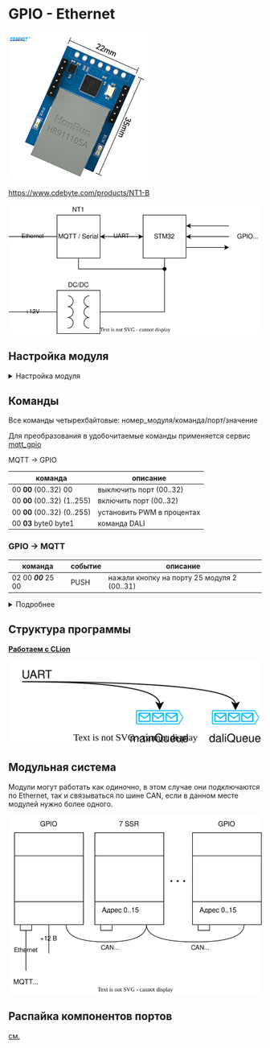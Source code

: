 # GPIO - Ethernet

![](img_1.png)

https://www.cdebyte.com/products/NT1-B

![](gpio1.svg)

## Настройка модуля
<details><summary>Настройка модуля</summary>
  
Первоначально модуль сидит на статическом адресе 192.168.3.3
настраиваем сеть компа и заходим

![](nt1b_mqtt_settings.png)

Настоятельно рекомендую настроить именно автоматическое получение адреса по DHCP.

Устанавливаем там где 0, нужный нам порядковый номер модуля и нажимаем submit,
пароль для сохранения 123456 после чего перезагружаем по питанию.

В сети его потом можно будет найти по доменному имени MAC адресу:
![](mac-domain.png)

</details>


## Команды

Все команды четырехбайтовые: номер_модуля/команда/порт/значение

Для преобразования в удобочитаемые команды применяется сервис [mqtt_gpio](mqtt_gpio_service/readme.md)

MQTT -> GPIO

| команда                      | описание                   |
|------------------------------|----------------------------|
| 00 **00** (00..32) 00        | выключить порт (00..32)    |
| 00 **00** (00..32) (1..255)  | включить порт (00..32)     |
| 00 **00** (00..32) (0..255)  | установить PWM в процентах |
| 00 **03** byte0 byte1        | команда DALI               |


### GPIO -> MQTT


| команда              | событие | описание                                    |
|----------------------|---------|---------------------------------------------|
| 02 00 **_00_** 25 00 | PUSH    | нажали кнопку на порту 25 модуля 2 (00..31) |

<details><summary>Подробнее</summary>

![](mqtt_messages_event.svg)

</details>



## Структура программы

[**Работаем с CLion**](clion/clion.md)

![](program.svg)



## Модульная система

Модули могут работать как одиночно, в этом случае они подключаются по Ethernet, так и связываться по шине CAN, если в данном месте модулей нужно более одного.

![](can_modules.svg)


## Распайка компонентов портов

[см.](gpio_pic/readme.md)
